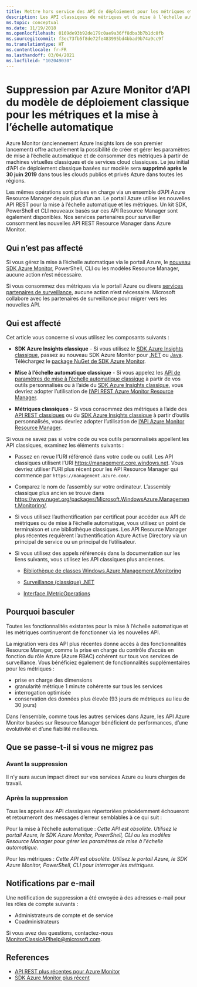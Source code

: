 ```yaml
---
title: Mettre hors service des API de déploiement pour les métriques et la mise à l'échelle Azure Monitor
description: Les API classiques de métriques et de mise à l’échelle automatique, également appelées Azure Service Management (ASM) ou modèle de déploiement RDFE, sont cours de suppression
ms.topic: conceptual
ms.date: 11/19/2018
ms.openlocfilehash: 0169de93b92de179c0ae9a36ff8dba3b7b1dc0fb
ms.sourcegitcommit: f3ec73fb5f8de72fe483995bd4bbad9b74a9cc9f
ms.translationtype: HT
ms.contentlocale: fr-FR
ms.lasthandoff: 03/04/2021
ms.locfileid: "102049030"
---
```

# <a name="azure-monitor-retirement-of-classic-deployment-model-apis-for-metrics-and-autoscale"></a>Suppression par Azure Monitor d’API du modèle de déploiement classique pour les métriques et la mise à l’échelle automatique

Azure Monitor (anciennement Azure Insights lors de son premier lancement) offre actuellement la possibilité de créer et gérer les paramètres de mise à l’échelle automatique et de consommer des métriques à partir de machines virtuelles classiques et de services cloud classiques. Le jeu initial d’API de déploiement classique basées sur modèle sera **supprimé après le 30 juin 2019** dans tous les clouds publics et privés Azure dans toutes les régions.   

Les mêmes opérations sont prises en charge via un ensemble d’API Azure Resource Manager depuis plus d’un an. Le portail Azure utilise les nouvelles API REST pour la mise à l’échelle automatique et les métriques. Un kit SDK, PowerShell et CLI nouveaux basés sur ces API Resource Manager sont également disponibles. Nos services partenaires pour surveiller consomment les nouvelles API REST Resource Manager dans Azure Monitor.  

## <a name="who-is-not-affected"></a>Qui n’est pas affecté

Si vous gérez la mise à l’échelle automatique via le portail Azure, le [nouveau SDK Azure Monitor](https://www.nuget.org/packages/Microsoft.Azure.Management.Monitor/), PowerShell, CLI ou les modèles Resource Manager, aucune action n’est nécessaire.  

Si vous consommez des métriques via le portail Azure ou divers [services partenaires de surveillance](../partners.md), aucune action n’est nécessaire. Microsoft collabore avec les partenaires de surveillance pour migrer vers les nouvelles API.

## <a name="who-is-affected"></a>Qui est affecté

Cet article vous concerne si vous utilisez les composants suivants :

- **SDK Azure Insights classique** - Si vous utilisez le [SDK Azure Insights classique](https://www.nuget.org/packages/Microsoft.WindowsAzure.Management.Monitoring/), passez au nouveau SDK Azure Monitor pour [.NET](https://github.com/azure/azure-libraries-for-net#download) ou [Java](https://github.com/azure/azure-libraries-for-java#download). Téléchargez le [package NuGet de SDK Azure Monitor](https://www.nuget.org/packages/Microsoft.Azure.Management.Monitor/).

- **Mise à l’échelle automatique classique** - Si vous appelez les [API de paramètres de mise à l’échelle automatique classique](/previous-versions/azure/reference/mt348562(v=azure.100)) à partir de vos outils personnalisés ou à l’aide du [SDK Azure Insights classique](https://www.nuget.org/packages/Microsoft.WindowsAzure.Management.Monitoring/), vous devriez adopter l’utilisation de [l’API REST Azure Monitor Resource Manager](/rest/api/monitor/autoscalesettings).

- **Métriques classiques** - Si vous consommez des métriques à l’aide des [API REST classiques](/previous-versions/azure/reference/dn510374(v=azure.100)) ou du [SDK Azure Insights classique](https://www.nuget.org/packages/Microsoft.WindowsAzure.Management.Monitoring/) à partir d’outils personnalisés, vous devriez adopter l’utilisation de [l’API Azure Monitor Resource Manager](/rest/api/monitor/autoscalesettings). 

Si vous ne savez pas si votre code ou vos outils personnalisés appellent les API classiques, examinez les éléments suivants :

- Passez en revue l’URI référencé dans votre code ou outil. Les API classiques utilisent l’URI https://management.core.windows.net. Vous devriez utiliser l’URI plus récent pour les API Resource Manager qui commence par `https://management.azure.com/`.

- Comparez le nom de l’assembly sur votre ordinateur. L’assembly classique plus ancien se trouve dans https://www.nuget.org/packages/Microsoft.WindowsAzure.Management.Monitoring/.

- Si vous utilisez l’authentification par certificat pour accéder aux API de métriques ou de mise à l’échelle automatique, vous utilisez un point de terminaison et une bibliothèque classiques. Les API Resource Manager plus récentes requièrent l’authentification Azure Active Directory via un principal de service ou un principal de l’utilisateur.

- Si vous utilisez des appels référencés dans la documentation sur les liens suivants, vous utilisez les API classiques plus anciennes.

  - [Bibliothèque de classes Windows.Azure.Management.Monitoring](/previous-versions/azure/dn510414(v=azure.100))

  - [Surveillance (classique) .NET](/previous-versions/azure/reference/mt348562(v%3dazure.100))

  - [Interface IMetricOperations](/previous-versions/azure/reference/dn802395(v%3dazure.100))

## <a name="why-you-should-switch"></a>Pourquoi basculer

Toutes les fonctionnalités existantes pour la mise à l’échelle automatique et les métriques continueront de fonctionner via les nouvelles API.  

La migration vers des API plus récentes donne accès à des fonctionnalités Resource Manager, comme la prise en charge du contrôle d’accès en fonction du rôle Azure (Azure RBAC) cohérent sur tous vos services de surveillance. Vous bénéficiez également de fonctionnalités supplémentaires pour les métriques : 

- prise en charge des dimensions
- granularité métrique 1 minute cohérente sur tous les services 
- interrogation optimisée
- conservation des données plus élevée (93 jours de métriques au lieu de 30 jours) 

Dans l’ensemble, comme tous les autres services dans Azure, les API Azure Monitor basées sur Resource Manager bénéficient de performances, d’une évolutivité et d’une fiabilité meilleures. 

## <a name="what-happens-if-you-do-not-migrate"></a>Que se passe-t-il si vous ne migrez pas

### <a name="before-retirement"></a>Avant la suppression

Il n’y aura aucun impact direct sur vos services Azure ou leurs charges de travail.  

### <a name="after-retirement"></a>Après la suppression

Tous les appels aux API classiques répertoriées précédemment échoueront et retourneront des messages d’erreur semblables à ce qui suit :

Pour la mise à l’échelle automatique : *Cette API est obsolète. Utilisez le portail Azure, le SDK Azure Monitor, PowerShell, CLI ou les modèles Resource Manager pour gérer les paramètres de mise à l’échelle automatique*.  

Pour les métriques : *Cette API est obsolète. Utilisez le portail Azure, le SDK Azure Monitor, PowerShell, CLI pour interroger les métriques*.

## <a name="email-notifications"></a>Notifications par e-mail

Une notification de suppression a été envoyée à des adresses e-mail pour les rôles de compte suivants : 

- Administrateurs de compte et de service
- Coadministrateurs  

Si vous avez des questions, contactez-nous MonitorClassicAPIhelp@microsoft.com.  

## <a name="references"></a>References

- [API REST plus récentes pour Azure Monitor](/rest/api/monitor/) 
- [SDK Azure Monitor plus récent](https://www.nuget.org/packages/Microsoft.Azure.Management.Monitor/)

